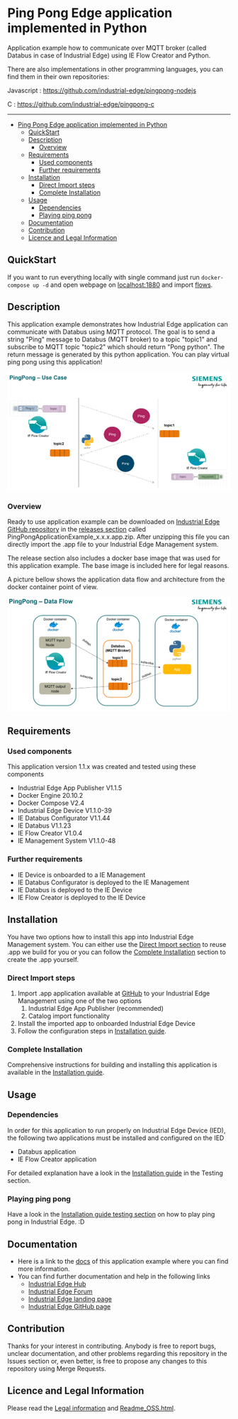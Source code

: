 # Ping Pong Edge application implemented in Python

Application example how to communicate over MQTT broker (called Databus in case of Industrial Edge) using IE Flow Creator and Python.

There are also implementations in other programming languages, you can find them in their own repositories:

Javascript : https://github.com/industrial-edge/pingpong-nodejs

C : https://github.com/industrial-edge/pingpong-c

---


- [Ping Pong Edge application implemented in Python](#ping-pong-edge-application-implemented-in-python)
  - [QuickStart](#quickstart)
  - [Description](#description)
    - [Overview](#overview)
  - [Requirements](#requirements)
    - [Used components](#used-components)
    - [Further requirements](#further-requirements)
  - [Installation](#installation)
    - [Direct Import steps](#direct-import-steps)
    - [Complete Installation](#complete-installation)
  - [Usage](#usage)
    - [Dependencies](#dependencies)
    - [Playing ping pong](#playing-ping-pong)
  - [Documentation](#documentation)
  - [Contribution](#contribution)
  - [Licence and Legal Information](#licence-and-legal-information)

## QuickStart

If you want to run everything locally with single command just run `docker-compose up -d` and open webpage on [localhost:1880](http://localhost:1880) and import [flows](SFC-flows/Pingpong-testing.json).

## Description

This application example demonstrates how Industrial Edge application can communicate with Databus using MQTT protocol. The goal is to send a string "Ping" message to Databus (MQTT broker) to a topic "topic1" and subscribe to MQTT topic "topic2" which should return "Pong python". The return message is generated by this python application. You can play virtual ping pong using this application!

![usecase](docs/graphics/Usecase.png)

### Overview

Ready to use application example can be downloaded on [Industrial Edge GitHub repository](https://github.com/industrial-edge/ping-pong-python) in the [releases section](https://github.com/industrial-edge/ping-pong-python/releases) called PingPongApplicationExample_x.x.x.app.zip. After unzipping this file you can directly import the .app file to your Industrial Edge Management system.

The release section also includes a docker base image that was used for this application example. The base image is included here for legal reasons.

A picture bellow shows the application data flow and architecture from the docker container point of view.

![dataflow](docs/graphics/DataFlow.png)

## Requirements

### Used components

This application version 1.1.x was created and tested using these components

- Industrial Edge App Publisher V1.1.5
- Docker Engine 20.10.2
- Docker Compose V2.4
- Industrial Edge Device V1.1.0-39
- IE Databus Configurator V1.1.44
- IE Databus V1.1.23
- IE Flow Creator V1.0.4
- IE Management System V1.1.0-48

### Further requirements

- IE Device is onboarded to a IE Management
- IE Databus Configurator is deployed to the IE Management
- IE Databus is deployed to the IE Device
- IE Flow Creator is deployed to the IE Device

## Installation

You have two options how to install this app into Industrial Edge Management system. You can either use the [Direct Import section](#direct-import) to reuse .app we build for you or you can follow the [Complete Installation](#complete-installation) section to create the .app yourself.

### Direct Import steps

1. Import .app application available at [GitHub](https://github.com/industrial-edge/ping-pong-python/releases) to your Industrial Edge Management using one of the two options
   1. Industrial Edge App Publisher (recommended)
   2. Catalog import functionality
2. Install the imported app to onboarded Industrial Edge Device
3. Follow the configuration steps in [Installation guide](docs/Installation.md).

### Complete Installation

Comprehensive instructions for building and installing this application is available in the [Installation guide](docs/Installation.md).

## Usage

### Dependencies

In order for this application to run properly on Industrial Edge Device (IED), the following two applications must be installed and configured on the IED

- Databus application
- IE Flow Creator application

For detailed explanation have a look in the [Installation guide](docs/Installation.md) in the Testing section.

### Playing ping pong

Have a look in the [Installation guide testing section](docs/Installation.md) on how to play ping pong in Industrial Edge. :D

## Documentation
  
- Here is a link to the [docs](docs/) of this application example where you can find more information.
- You can find further documentation and help in the following links
  - [Industrial Edge Hub](https://iehub.eu1.edge.siemens.cloud/#/documentation)
  - [Industrial Edge Forum](https://www.siemens.com/industrial-edge-forum)
  - [Industrial Edge landing page](https://new.siemens.com/global/en/products/automation/topic-areas/industrial-edge/simatic-edge.html)
  - [Industrial Edge GitHub page](https://github.com/industrial-edge)
  
## Contribution

Thanks for your interest in contributing. Anybody is free to report bugs, unclear documentation, and other problems regarding this repository in the Issues section or, even better, is free to propose any changes to this repository using Merge Requests.

## Licence and Legal Information

Please read the [Legal information](LICENSE.md) and [Readme_OSS.html](ReadMe_OSS.html).
